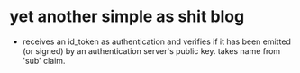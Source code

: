 # yet another simple as shit blog

- receives an id_token as authentication and verifies if it has been 
  emitted (or signed) by an authentication server's public key. takes
  name from 'sub' claim.
  
